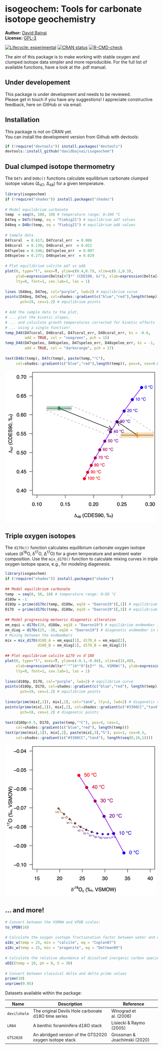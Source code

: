 
<!-- README.md is generated from README.Rmd. Please edit that file -->

# isogeochem: Tools for carbonate isotope geochemistry

**Author:** [David Bajnai](https://www.davidbajnai.eu/)<br/>
**License:** [GPL-3](https://opensource.org/licenses/GPL-3.0)

<!-- badges: start -->

[![Lifecycle:
experimental](https://img.shields.io/badge/lifecycle-experimental-orange.svg)](https://lifecycle.r-lib.org/articles/stages.html#experimental)
[![CRAN
status](https://www.r-pkg.org/badges/version/isogeochem)](https://CRAN.R-project.org/package=isogeochem)
[![R-CMD-check](https://github.com/davidbajnai/isogeochem/workflows/R-CMD-check/badge.svg)](https://github.com/davidbajnai/isogeochem/actions)
<!-- badges: end -->

The aim of this package is to make working with stable oxygen and
clumped isotope data simpler and more reproducible. For the full list of
available functions, have a look at the .pdf manual.

## Under developement

This package is under development and needs to be reviewed.<br/> Please
get in touch if you have any suggestions! I appreciate constructive
feedback, here on GitHub or via email.

## Installation

This package is not on CRAN yet.<br/> You can install the development
version from Github with devtools:

``` r
if (!require("devtools")) install.packages("devtools")
devtools::install_github("davidbajnai/isogeochem")
```

## Dual clumped isotope thermometry

The `D47c` and `D48c()` functions calculate equilibrium carbonate
clumped isotope values (∆<sub>47</sub>, ∆<sub>48</sub>) for a given
temperature.

``` r
library(isogeochem)
if (!require("shades")) install.packages("shades")

# Model equilibrium carbonate
temp  = seq(0, 100, 10) # temperature range: 0—100 °C
D47eq = D47c(temp, eq = "Fiebig21") # equilibrium ∆47 values
D48eq = D48c(temp, eq = "Fiebig21") # equilibrium ∆48 values

# Sample data
D47coral  = 0.617; D47coral_err  = 0.006
D48coral  = 0.139; D48coral_err  = 0.022
D47speleo = 0.546; D47speleo_err  = 0.007
D48speleo = 0.277; D48speleo_err  = 0.029

# Plot equilibrium calcite ∆47 vs ∆48
plot(0, type="l", axes=T, ylim=c(0.4,0.7), xlim=c(0.1,0.3),
     ylab=expression(Delta[47]*" (CDES90, ‰)"), xlab=expression(Delta[48]*" (CDES90, ‰)"),
     lty=0, font=1, cex.lab=1, las = 1)

lines (D48eq, D47eq, col="purple", lwd=2) # equilibrium curve
points(D48eq, D47eq, col=shades::gradient(c("blue","red"),length(temp)),
       pch=19, cex=1.2) # equilibrium points

# Add the sample data to the plot,
# ... plot the kinetic slopes,
# ... and calculate growth temperatures corrected for kinetic effects
# ... using a single function!
temp_D48(D47coral, D48coral, D47coral_err, D48coral_err, ks = -0.6,
         add = TRUE, col = "seagreen", pch = 15)
temp_D48(D47speleo, D48speleo, D47speleo_err, D48speleo_err, ks = -1,
         add = TRUE, col = "darkorange", pch = 17)

text(D48c(temp), D47c(temp), paste(temp,"°C"),
     col=shades::gradient(c("blue","red"),length(temp)), pos=4, cex=0.8)
```

![Example 1](tools/README-example1.png)

## Triple oxygen isotopes

The `d17Oc()` function calculates equilibrium carbonate oxygen isotope
values (δ<sup>18</sup>O, δ<sup>17</sup>O, ∆<sup>17</sup>O) for a given
temperature and ambient water composition. Use the `mix_d17O()` function
to calculate mixing curves in triple oxygen isotope space, e.g., for
modeling diagenesis.

``` r
library(isogeochem)
if (!require("shades")) install.packages("shades")

## Model equilibrium carbonate
temp  = seq(0, 50, 10) # temperature range: 0—50 °C
d18Ow = -1
d18Op = prime(d17Oc(temp, d18Ow, eq18 = "Daeron19")[,1]) # equilibrium d'18O values
D17O  = prime(d17Oc(temp, d18Ow, eq18 = "Daeron19")[,3]) # equilibrium ∆17O values

## Model progressing meteoric diagenetic alteration 
em_equi = d17Oc(10, d18Ow, eq18 = "Daeron19") # equilibrium endmember in mixing model
em_diag = d17Oc(25, -10, eq18 = "Daeron19") # diagenetic endmember in mixing model
# Mixing between the endmembers
mix = mix_d17O(d18O_A = em_equi[1], d17O_A = em_equi[2],
               d18O_B = em_diag[1], d17O_B = em_diag[2])

## Plot equilibrium calcite ∆17O vs d'18O
plot(0, type="l", axes=T, ylim=c(-0.1,-0.04), xlim=c(15,40),
     xlab=expression(delta*"'"^18*"O"[c]*" (‰, VSMOW)"), ylab=expression(Delta^17*"O (‰, VSMOW)"),
     lty=0, font=1, cex.lab=1, las = 1)

lines(d18Op, D17O, col="purple", lwd=2) # equilibrium curve
points(d18Op, D17O, col=shades::gradient(c("blue","red"), length(temp)),
       pch=19, cex=1.2) # equilibrium points

lines(prime(mix[,1]), mix[,2], col="tan4", lty=2, lwd=2) # diagenetic curve
points(prime(mix[,1]), mix[,2], col=shades::gradient(c("#3300CC","tan4"),length(seq(0,10,1))),
       pch=18, cex=1.2) # diagenetic points

text(d18Op+0.5, D17O, paste(temp,"°C"), pos=4, cex=1,
     col=shades::gradient(c("blue","red"), length(temp)))
text(prime(mix[,1]), mix[,2], paste(mix[,3],"%"), pos=1, cex=0.5,
     col=shades::gradient(c("#3300CC","tan4"), length(seq(0,10,1))))
```

![Example 2](tools/README-example2.png)

## … and more!

``` r
# Convert between the VSMOW and VPDB scales:
to_VPDB(10)

# Calculate the oxygen isotope fractionation factor between water and carbonate:
a18c_w(temp = 25, min = "calcite", eq = "Coplen07")
a18c_w(temp = 25, min = "aragonite", eq = "Dettman99")

# Calculate the relative abundance of dissolved inorganic carbon species:
xDIC(temp = 10, ph = 8, S = 30)
  
# Convert between classical delta and delta prime values
prime(10)
unprime(9.95)
```

Datasets available within the package:

| Name         | Description                                             | Reference                    |
|--------------|---------------------------------------------------------|------------------------------|
| `devilshole` | The original Devils Hole carbonate d18O time series     | Winograd et al. (2006)       |
| `LR04`       | A benthic foraminifera d18O stack                       | Lisiecki & Raymo (2005)      |
| `GTS2020`    | An abridged version of the GTS2020 oxygen isotope stack | Grossman & Joachimski (2020) |
